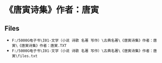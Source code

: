 # 《唐寅诗集》作者：唐寅

## Files

- `F:/5000G电子书\I01-文学（小说 诗歌 名著 写作）\古典名著\《唐寅诗集》作者：唐寅\《唐寅诗集》作者：唐寅.TXT`
- `F:/5000G电子书\I01-文学（小说 诗歌 名著 写作）\古典名著\《唐寅诗集》作者：唐寅\files.txt`
